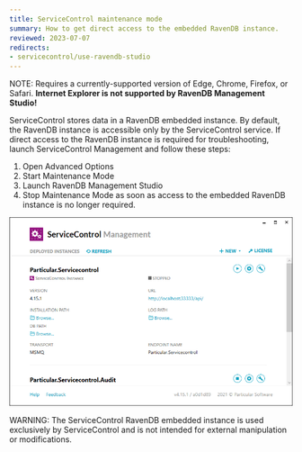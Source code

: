 ```yaml
---
title: ServiceControl maintenance mode
summary: How to get direct access to the embedded RavenDB instance.
reviewed: 2023-07-07
redirects:
- servicecontrol/use-ravendb-studio
---
```


NOTE: Requires a currently-supported version of Edge, Chrome, Firefox, or Safari. **Internet Explorer is not supported by RavenDB Management Studio!**

ServiceControl stores data in a RavenDB embedded instance. By default, the RavenDB instance is accessible only by the ServiceControl service. If direct access to the RavenDB instance is required for troubleshooting, launch ServiceControl Management and follow these steps:

1. Open Advanced Options
1. Start Maintenance Mode
1. Launch RavenDB Management Studio
1. Stop Maintenance Mode as soon as access to the embedded RavenDB instance is no longer required.

![ServiceControl Management Utility - Launch RavenDB Studio](maintenance-mode.gif)

WARNING: The ServiceControl RavenDB embedded instance is used exclusively by ServiceControl and is not intended for external manipulation or modifications.
